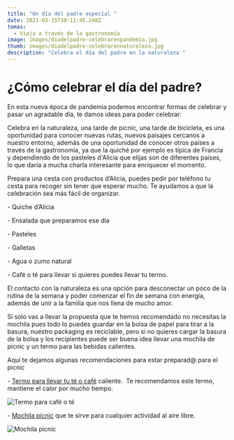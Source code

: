 ```yaml
---
title: "Un día del padre especial "
date: 2021-03-15T10:11:45.248Z
temas:
  - Viaja a través de la gastronomía
image: images/diadelpadre-celebrarenpandemia.jpg
thumb: images/diadelpadre-celebrarennaturaleza.jpg
description: "Celebra el día del padre en la naturaleza "
---
```

# ¿Cómo celebrar el día del padre? 

En esta nueva época de pandemia podemos encontrar formas de celebrar y pasar un agradable día, te damos ideas para poder celebrar: 

Celebra en la naturaleza, una tarde de picnic, una tarde de bicicleta, es una oportunidad para conocer nuevas rutas, nuevos paisajes cercanos a nuestro entorno, además de una oportunidad de conocer otros países a través de la gastronomía, ya que la quiché por ejemplo es típica de Francia y dependiendo de los pasteles d'Alicia que elijas  son de diferentes países, lo que daría a mucha charla interesante para enriquecer el momento. 

Prepara una cesta con productos d’Alicia, puedes pedir por teléfono tu cesta para recoger sin tener que esperar mucho.  Te ayudamos a que la celebración sea más fácil de organizar. 

\- Quiche d’Alicia 

\- Ensalada que preparamos ese día

\- Pasteles 

\- Galletas 

\- Agua o zumo natural 

\- Café o té para llevar si quieres puedes llevar tu termo. 

El contacto con la naturaleza es una opción para desconectar un poco de la rutina de la semana y poder comenzar el fin de semana con energía, además de unir a la familia que nos llena de mucho amor. 

Si solo vas a llevar la propuesta que te hemos recomendado no necesitas la mochila pues todo lo puedes guardar en la bolsa de papel para tirar a la basura, nuestro packaging es reciclable,  pero si no quieres cargar la basura de la bolsa y los recipientes puede ser buena idea llevar una mochila de picnic y un termo para las bebidas calientes.  

Aquí te dejamos algunas recomendaciones para estar preparad@ para el picnic 

\- [Termo para llevar tu té o café](https://amzn.to/3vxsjcY) caliente.  Te recomendamos este termo, mantiene el calor por mucho tiempo. 

![Termo para café o té](images/termokleankanteen.png "Termo Klean ")

\- [Mochila picnic](https://amzn.to/30Lh96f) que te sirve para cualquier actividad al aire libre. 

![Mochila picnic](images/mochilapicnic.png "Mochila picnic")